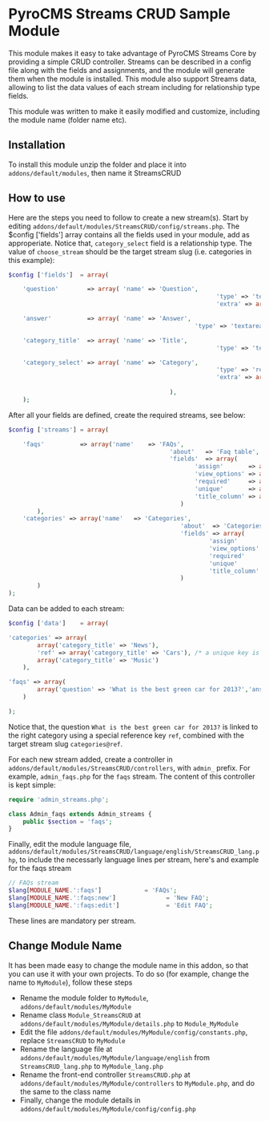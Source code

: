 # PyroCMS Streams CRUD Sample Module

This module makes it easy to take advantage of PyroCMS Streams Core by providing a simple CRUD controller. Streams can be described in a config file along with the fields and assignments, and the module will generate them when the module is installed. This module also support Streams data, allowing to list the data values of each stream including for relationship type fields.

This module was written to make it easily modified and customize, including the module name (folder name etc).

## Installation

To install this module unzip the folder and place it into  `addons/default/modules`, then name it StreamsCRUD

## How to use

Here are the steps you need to follow to create a new stream(s). Start by editing `addons/default/modules/StreamsCRUD/config/streams.php`. The $config ['fields'] array contains all the fields used in your module, add as approperiate. Notice that, `category_select` field is a relationship type. The value of `choose_stream` should be the target stream slug (i.e. categories in this example):

```php
$config ['fields']	= array(

	'question'        => array( 'name' => 'Question', 
											 			  'type' => 'text',
											 			  'extra' => array('max_length' => 200)),

	'answer'          => array( 'name' => 'Answer', 
										  		    'type' => 'textarea'),

	'category_title'  => array( 'name' => 'Title', 
										 	 			  'type' => 'text'),

	'category_select' => array( 'name' => 'Category', 
														  'type' => 'relationship',
														  'extra' => array('choose_stream' => 'categories'), /* place the stream_slug of the 
														  																											relationship target stream */
											 ),
	);
```
	
After all your fields are defined, create the required streams, see below:

```php
$config ['streams']	= array(

	'faqs' 			=> array('name'    => 'FAQs', 
											 'about'   => 'Faq table', 
											 'fields'  => array(
													'assign'       => array('question','answer','category_select'),
													'view_options' => array('id', 'question','answer','category_select'),
													'required'     => array('question','answer'),
													'unique'       => array('question','answer'),
													'title_column' => array('question')
												)
		),
	'categories' => array('name'   => 'Categories', 
												'about'  => 'Categories table', 
												'fields' => array(
														'assign'       => array('category_title'),
														'view_options' => array('id','category_title'),
														'required'     => array('category_title'),
														'unique'       => array('category_title'),
														'title_column' => array('category_title')
												)
		)
);
```

Data can be added to each stream:

```php
$config ['data']	= array(

'categories' => array(
		array('category_title' => 'News'),
		'ref' => array('category_title' => 'Cars'), /* a unique key is used here to mark this row 'ref' */
		array('category_title' => 'Music')
	),

'faqs' => array(
		array('question' => 'What is the best green car for 2013?','answer' => 'Toyota Avalon Hybrid ', 'category_select' => 'categories@ref'),
	)

);
```

Notice that, the question `What is the best green car for 2013?` is linked to the right category using a special reference key `ref`, combined with the target stream slug `categories@ref`.

For each new stream added, create a controller in `addons/default/modules/StreamsCRUD/controllers`, with `admin_` prefix. For example, `admin_faqs.php` for the `faqs` stream. The content of this controller is kept simple:

```php
require 'admin_streams.php';

class Admin_faqs extends Admin_streams {
    public $section = 'faqs';
}
```

Finally, edit the module language file, `addons/default/modules/StreamsCRUD/language/english/StreamsCRUD_lang.php`, to include the necessarly language lines per stream, here's and example for the faqs stream

```php
// FAQs stream
$lang[MODULE_NAME.':faqs']            = 'FAQs';
$lang[MODULE_NAME.':faqs:new']				= 'New FAQ';
$lang[MODULE_NAME.':faqs:edit']				= 'Edit FAQ';
```

These lines are mandatory per stream.

## Change Module Name

It has been made easy to change the module name in this addon, so that you can use it with your own projects. To do so (for example, change the name to `MyModule`), follow these steps

* Rename the module folder to `MyModule`, `addons/default/modules/MyModule`
* Rename class `Module_StreamsCRUD` at `addons/default/modules/MyModule/details.php` to `Module_MyModule`
* Edit the file `addons/default/modules/MyModule/config/constants.php`, replace `StreamsCRUD` to `MyModule`
* Rename the language file at `addons/default/modules/MyModule/language/english` from `StreamsCRUD_lang.php` to `MyModule_lang.php`
* Rename the front-end controller `StreamsCRUD.php` at `addons/default/modules/MyModule/controllers` to `MyModule.php`, and do the same to the class name
* Finally, change the module details in `addons/default/modules/MyModule/config/config.php`
